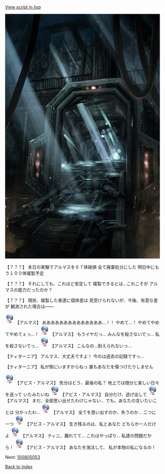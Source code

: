 [View script in lisp](../scripts/100805051.txt)

![bifrost.png](../images/backgrounds/bifrost.png)

【？？？】
本日の実験でアルマスを６７体破損
全て廃棄処分にした
明日中にもう１００体複製予定

【？？？】
それにしても、これほど安定して
複製できるとは…これこそが
アルマスの能力だったのか？

【？？？】
現状、複製した者達に個体差は
見受けられないが、今後、有意な差が
観測された場合は――

<img src="../images/units/3840001.png" alt="3840001.png" height="34"/>
【アルマス】
ああああああああああああああ…！！
やめて…！
やめてやめてやめてぇっ…！

<img src="../images/units/3840001.png" alt="3840001.png" height="34"/>
【アルマス】
もうイヤだっ…
みんなを殺さないでっ…
私を殺さないでっ…

<img src="../images/units/3840001.png" alt="3840001.png" height="34"/>
【アルマス】
こんなの…耐えられないっ…

【ティターニア】
アルマス、大丈夫ですよ！
今のは過去の記録ですっ…

【ティターニア】
私が側にいますからねっ
誰もあなたを傷つけたりしません

<img src="../images/units/3840001.png" alt="3840001.png" height="34"/>
【アビス・アルマス】
気分はどう、最後の私？
地上では随分と楽しい日々を送って
いたみたいね

<img src="../images/units/3840001.png" alt="3840001.png" height="34"/>
【アビス・アルマス】
自分だけ、逃げ出して

<img src="../images/units/3840001.png" alt="3840001.png" height="34"/>
【アルマス】
まだ、全部思い出せたわけじゃない…
でも、あなたの言いたいことは
分かったわ…

<img src="../images/units/3840001.png" alt="3840001.png" height="34"/>
【アルマス】
全てを思い出すのか、失うのか…
二つに一つ

<img src="../images/units/3840001.png" alt="3840001.png" height="34"/>
【アビス・アルマス】
生き残るのは、私とあなた
どちらか一人だけよ

<img src="../images/units/3840001.png" alt="3840001.png" height="34"/>
【アルマス】
ティニ、離れてて…
これはやっぱり…
私達の問題だから！

<img src="../images/units/3840001.png" alt="3840001.png" height="34"/>
【アビス・アルマス】
あなたを淘汰して、
私が本物の私になるの！

Next: [100805053](100805053.md)

[Back to index](index.md)
